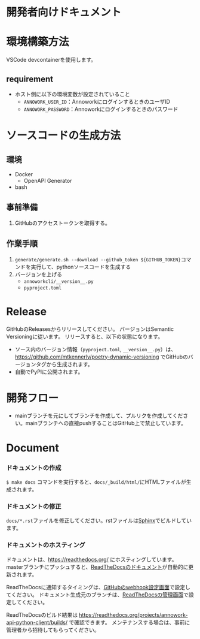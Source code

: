 # 開発者向けドキュメント


# 環境構築方法
VSCode devcontainerを使用します。

## requirement
* ホスト側に以下の環境変数が設定されていること
    * `ANNOWORK_USER_ID`：AnnoworkにログインするときのユーザID
    * `ANNOWORK_PASSWORD`：Annoworkにログインするときのパスワード





# ソースコードの生成方法

## 環境
* Docker
    * OpenAPI Generator
* bash

## 事前準備
1. GitHubのアクセストークンを取得する。

## 作業手順
1. `generate/generate.sh --download --github_token ${GITHUB_TOKEN}`コマンドを実行して、pythonソースコードを生成する
2. バージョンを上げる
    * `annoworkcli/__version__.py`
    * `pyproject.toml`


# Release
GitHubのReleasesからリリースしてください。
バージョンはSemantic Versioningに従います。
リリースすると、以下の状態になります。

* ソース内のバージョン情報（`pyproject.toml`, `__version__.py`）は、https://github.com/mtkennerly/poetry-dynamic-versioning でGitHubのバージョンタグから生成されます。
* 自動でPyPIに公開されます。


# 開発フロー
* mainブランチを元にしてブランチを作成して、プルリクを作成してください。mainブランチへの直接pushすることはGitHub上で禁止しています。




# Document
### ドキュメントの作成
`$ make docs` コマンドを実行すると、`docs/_build/html/`にHTMLファイルが生成されます。

### ドキュメントの修正
`docs/*.rst`ファイルを修正してください。rstファイルは[Sphinx](https://www.sphinx-doc.org/en/master/)でビルドしています。

### ドキュメントのホスティング
ドキュメントは、https://readthedocs.org/ にホスティングしています。
masterブランチにプッシュすると、[ReadTheDocsのドキュメント](https://annowork-api-python-client.readthedocs.io/)が自動的に更新されます。

ReadTheDocsに通知するタイミングは、[GitHubのwebhook設定画面](https://github.com/kurusugawa-computer/annowork-api-python-client/settings/hooks)で設定してください。
ドキュメント生成元のブランチは、[ReadTheDocsの管理画面](https://readthedocs.org/dashboard/annowork-api-python-client/advanced/)で設定してください。

ReadTheDocsのビルド結果は https://readthedocs.org/projects/annowork-api-python-client/builds/ で確認できます。
メンテナンスする場合は、事前に管理者から招待してもらってください。






